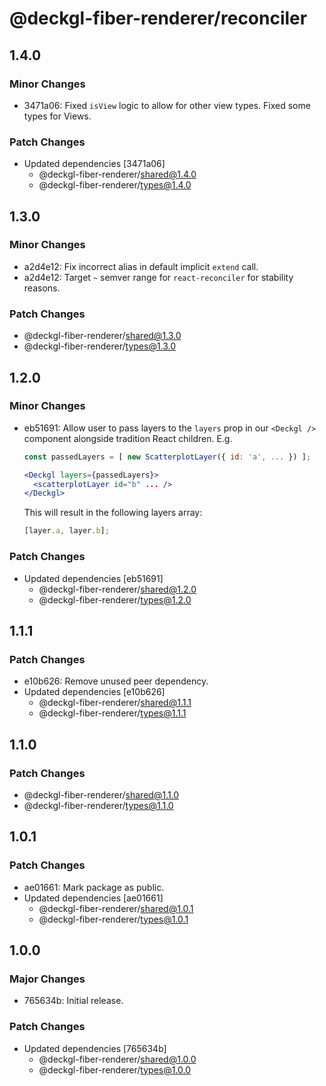 # @deckgl-fiber-renderer/reconciler

## 1.4.0

### Minor Changes

- 3471a06: Fixed `isView` logic to allow for other view types.
  Fixed some types for Views.

### Patch Changes

- Updated dependencies [3471a06]
  - @deckgl-fiber-renderer/shared@1.4.0
  - @deckgl-fiber-renderer/types@1.4.0

## 1.3.0

### Minor Changes

- a2d4e12: Fix incorrect alias in default implicit `extend` call.
- a2d4e12: Target `~` semver range for `react-reconciler` for stability reasons.

### Patch Changes

- @deckgl-fiber-renderer/shared@1.3.0
- @deckgl-fiber-renderer/types@1.3.0

## 1.2.0

### Minor Changes

- eb51691: Allow user to pass layers to the `layers` prop in our `<Deckgl />` component alongside tradition React children. E.g.

  ```jsx
  const passedLayers = [ new ScatterplotLayer({ id: 'a', ... }) ];

  <Deckgl layers={passedLayers}>
    <scatterplotLayer id="b" ... />
  </Deckgl>
  ```

  This will result in the following layers array:

  ```js
  [layer.a, layer.b];
  ```

### Patch Changes

- Updated dependencies [eb51691]
  - @deckgl-fiber-renderer/shared@1.2.0
  - @deckgl-fiber-renderer/types@1.2.0

## 1.1.1

### Patch Changes

- e10b626: Remove unused peer dependency.
- Updated dependencies [e10b626]
  - @deckgl-fiber-renderer/shared@1.1.1
  - @deckgl-fiber-renderer/types@1.1.1

## 1.1.0

### Patch Changes

- @deckgl-fiber-renderer/shared@1.1.0
- @deckgl-fiber-renderer/types@1.1.0

## 1.0.1

### Patch Changes

- ae01661: Mark package as public.
- Updated dependencies [ae01661]
  - @deckgl-fiber-renderer/shared@1.0.1
  - @deckgl-fiber-renderer/types@1.0.1

## 1.0.0

### Major Changes

- 765634b: Initial release.

### Patch Changes

- Updated dependencies [765634b]
  - @deckgl-fiber-renderer/shared@1.0.0
  - @deckgl-fiber-renderer/types@1.0.0
